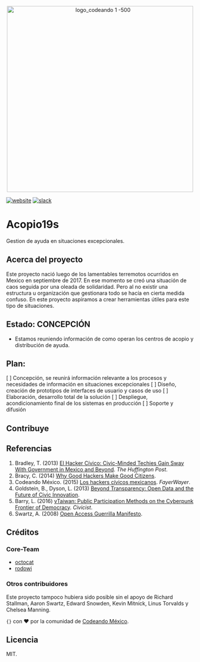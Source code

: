 <p align="center">
<img src="https://user-images.githubusercontent.com/6744123/26955582-3a94539e-4c7d-11e7-92cc-bc234bc2aeda.png" width="500" title="logo_codeando 1 -500">
</p>

[![website](https://img.shields.io/badge/website-CodeandoMexico-00D88E.svg)](http://www.codeandomexico.org/)
[![slack](https://img.shields.io/badge/slack-CodeandoMexico-EC0E4F.svg)](http://slack.codeandomexico.org/)

# Acopio19s

Gestion de ayuda en situaciones excepcionales.

## Acerca del proyecto

Este proyecto nació luego de los lamentables terremotos ocurridos en Mexico en septiembre de 2017. En ese momento se creó una situación de caos seguida por una oleada de solidaridad. Pero al no existir una estructura u organización que gestionara todo se hacía en cierta medida confuso. En este proyecto aspiramos a crear herramientas útiles para este tipo de situaciones.

## Estado: CONCEPCIÓN

- Estamos reuniendo información de como operan los centros de acopio y distribución de ayuda.

## Plan:

 [ ] Concepción, se reunirá información relevante a los procesos y necesidades de información en situaciones excepcionales
 [ ] Diseño, creación de prototipos de interfaces de usuario y casos de uso
 [ ] Elaboración, desarrollo total de la solución
 [ ] Despliegue, acondicionamiento final de los sistemas en producción
 [ ] Soporte y difusión

## Contribuye



## Referencias

1. Bradley, T. (2013) [El Hacker Cívico: Civic-Minded Techies Gain Sway With Government in Mexico and Beyond](http://www.huffingtonpost.com/theresa-bradley/el-hacker-civico-how-civi_b_4334088.html). *The Huffington Post*.
2. Bracy, C. (2014) [Why Good Hackers Make Good Citizens](https://www.youtube.com/watch?v=QeAGu40vZzI).
3. Codeando México. (2015) [Los hackers cívicos mexicanos](https://www.fayerwayer.com/2015/01/los-hackers-civicos-mexicanos/). *FayerWayer*.
4. Goldstein, B., Dyson, L. (2013) [Beyond Transparency: Open Data and the Future of Civic Innovation](http://beyondtransparency.org).
5. Barry, L. (2016) [vTaiwan: Public Participation Methods on the Cyberpunk Frontier of Democracy](https://civichall.org/civicist/vtaiwan-democracy-frontier). *Civicist*.
6. Swartz, A. (2008) [Open Access Guerrilla Manifesto](https://archive.org/stream/GuerillaOpenAccessManifesto/Goamjuly2008_djvu.txt).

## Créditos

### Core-Team

* [octocat](http://github.com/octocat)
* [rodowi](http://github.com/rodowi)

### Otros contribuidores

Este proyecto tampoco hubiera sido posible sin el apoyo de Richard Stallman, Aaron Swartz, Edward Snowden, Kevin Mitnick, Linus Torvalds y Chelsea Manning.

`{}` con ❤️ por la comunidad de [Codeando México](http://www.codeandomexico.org).

## Licencia

MIT.
